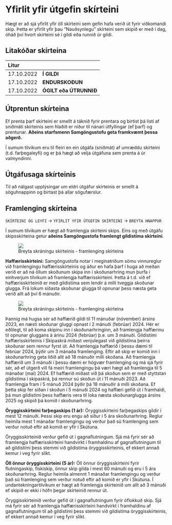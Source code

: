 # Yfirlit yfir útgefin skírteini

Hægt er að sjá yfirlit yfir öll skírteini sem gefin hafa verið út fyrir viðkomandi skip. Þetta er yfirlit yfir þau “Nauðsynlegu” skírteini sem skipið er með í dag, óháð því hvort skírteini sé í gildi eða runnið úr gildi.

## Litakóðar skírteina
| Litur    |      |
|:-----------|:-----------|
|<span class="badge green">17.10.2022</span>| **Í GILDI**  |
|<span class="badge yellow">17.10.2022</span>| **ENDURSKOÐUN** |
|<span class="badge red">17.10.2022</span>| **ÓGILT eða ÚTRUNNIÐ** |



## Útprentun skírteina

Ef prenta þarf skírteini er smellt á táknið fyrir prentara og birtist þá listi af sniðmáti skírteinis sem hlaðið er niður til nánari útfyllingar (ef þarf) og prentunar.  **Aðeins starfsmenn Samgöngustofu geta framkvæmt þessa aðgerð.**

Í sumum tilvikum eru til fleiri en ein útgáfa (sniðmát) af umræddu skírteini (t.d. farþegaleyfi) og er þá hægt að velja útgáfuna sem prenta á úr valmyndinni. 



## Útgáfusaga skírteinis
Til að nálgast upplýsingar um eldri útgáfur skírteinis er smellt á söguhnappinn og birtast þá allar sögufærslur.


## Framlenging skírteina

`SKÍRTEINI OG LEYFI` &rarr; `YFIRLIT YFIR ÚTGEFIN SKÍRTEINI`  &rarr; `BREYTA HNAPPUR`

Í sumum tilvikum er hægt að framlengja skírteini skips. Eins og með útgáfu skipsskírteina getur **aðeins Samgöngustofa framlengt gildistíma skírteini**.

<figure>
  <img src='/skirteini/images/framlenging.png'>
  <figcaption>Breyta skráningu skírteinis - framlenging skírteina</figcaption>
</figure>



**Haffærisskírteini:**
Samgöngustofa notar í meginatriðum sömu vinnureglur við framlengingu haffærisskírteinis og áður en hafa þarf í huga að meðan verið er að ná öllum skoðunum skipa inn í skoðunarhring mun þurfa í einhverjum tilvikum að framlengja haffærisskírteini. Þetta á t.d. við ef haffærisskírteinið er með gildistíma sem lendir á milli tveggja skoðunar glugga. Frá lokum síðasta skoðunar glugga til opnunar þess næsta geta verið allt að því 6 mánuðir.

<figure>
  <img src='/skirteini/images/skodunargluggi.png'>
  <figcaption>Breyta skráningu skírteinis - framlenging skírteina</figcaption>
</figure>


Þannig má hugsa sér að haffærið gildi til 11 mánuðar (nóvember) ársins 2023, en næsti skoðunar gluggi opnast í 2 mánuði (febrúar) 2024.  Hér er eðlilegt, til að koma skipinu inn í skoðunarhringinn, að framlengja haffærinu til opnunar gluggans á árinu 2024 (febrúar) þ.e. um 3 mánuði.  Gildistími haffærisskírteinis í Skipaskrá miðast venjulegast við gildistíma þeirra skoðunar sem rennur fyrst út. Að framlengja haffærið í þessu dæmi til febrúar 2024, þýðir um 3 mánaða framlenging.  Eftir að skip er komið inn í skoðunarhring geta liðið allt að 18 mánuðir milli skoðana.  Að framlengja haffærið um 3 mánuði í þessu dæmi er hógvær framlenging og má sjá fyrir sér, að ef útgerð vill fá meiri framlengingu þá væri hægt að framlengja til 5 mánaðar (maí) 2024.  Ef haffærið miðast við þá skoðun sem er með styttstan gildistíma í skipaskrá, þá rennur sú skoðun út í 11 mánuði 2023.  Að framlengja fram í 5 mánuð 2024 þýðir þá 18 mánuðir á milli skoðana.  Ef þetta skip fer síðan í skoðun í 5 mánuði 2024 og haffæri gefið út í framhaldi, þá mun gildistími þess haffæris vera til loka næsta skoðunarglugga ársins 2025 og skipið þá komið í skoðunarhring.

**Öryggisskírteini farþegaskips (1 ár):** Öryggisskírteini farþegaskips gildir í mest 12 mánuði. Þessi skip eru engu að síður í 5 ára skoðunarhring.  Reglur heimila mest 1 mánaðar framlengingu og verður það sú framlenging sem verður notuð eftir að komið er yfir í Skútuna. 

Öryggisskírteinið verður gefið út í gagnaflutningum.  Sjá má fyrir sér að framlengja haffærisskírteini handvirkt í framhaldinu af gagnaflutningum til að gildistími þess stemmi við gildistíma öryggisskírteinis, ef ekkert annað kemur í veg fyrir slíkt.

**Öll önnur öryggisskírteini (5 ár):** Öll önnur öryggisskírteini fyrir flutningaskip, fiskiskip, önnur skip gilda í mest 60 mánuði og eru í 5 ára skoðunarhring.  Reglur heimila almennt 1 mánaðar framlengingu og verður það sú framlenging sem verður notuð eftir að komið er yfir í Skútuna.  Í undantekningartilvikum er hægt að framlengja skírteinið um allt að 3 mánuði ef skipið er ekki í höfn þegar skírteinið rennur út.

Öryggisskírteinið verður gefið út í gagnaflutningum fyrir óflokkuð skip.  Sjá má fyrir sér að framlengja haffærisskírteini handvirkt í framhaldinu af gagnaflutningum til að gildistími þess stemmi við gildistíma öryggisskírteinis, ef ekkert annað kemur í veg fyrir slíkt.